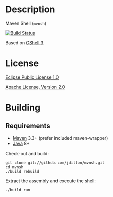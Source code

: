 <!--

    Copyright (c) 2009-present the original author or authors.

    All rights reserved. This program and the accompanying materials
    are made available under the terms of the Eclipse Public License v1.0
    and Apache License v2.0 which accompanies this distribution.

    The Eclipse Public License is available at
      http://www.eclipse.org/legal/epl-v10.html

    The Apache License v2.0 is available at
      http://www.apache.org/licenses/LICENSE-2.0.html

    You may elect to redistribute this code under either of these licenses.

-->
# Description

Maven Shell (`mvnsh`)

[![Build Status](https://travis-ci.org/jdillon/mvnsh.svg?branch=master)](https://travis-ci.org/jdillon/mvnsh)

Based on [GShell 3](https://github.com/jdillon/gshell).

# License

[Eclipse Public License 1.0](http://www.eclipse.org/org/documents/epl-v10.html)

[Apache License, Version 2.0](http://www.apache.org/licenses/LICENSE-2.0.txt)

# Building

## Requirements

* [Maven](http://maven.apache.org) 3.3+ (prefer included maven-wrapper)
* [Java](http://java.oracle.com/) 8+

Check-out and build:

    git clone git://github.com/jdillon/mvnsh.git
    cd mvnsh
    ./build rebuild

Extract the assembly and execute the shell:

    ./build run
